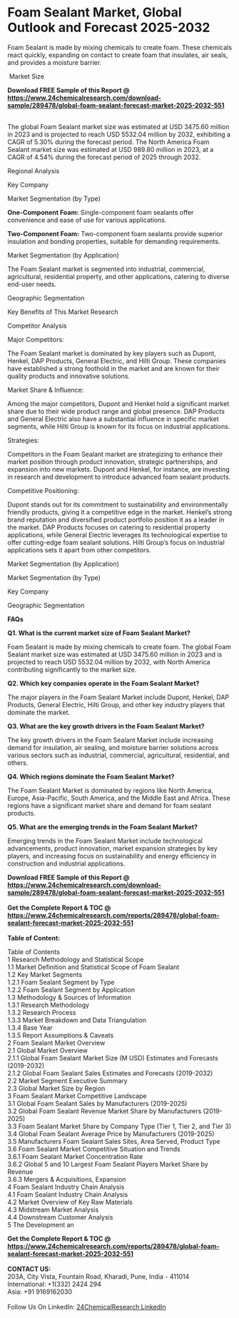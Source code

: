 <h1>Foam Sealant Market, Global Outlook and Forecast 2025-2032</h1><p>Foam Sealant is made by mixing chemicals to create foam. These chemicals react quickly, expanding on contact to create foam that insulates, air seals, and provides a moisture barrier.</p><p>
 Market Size</p><p>
</p><div><b>Download FREE Sample of this Report @ 
            <a href="https://www.24chemicalresearch.com/download-sample/289478/global-foam-sealant-forecast-market-2025-2032-551">
            https://www.24chemicalresearch.com/download-sample/289478/global-foam-sealant-forecast-market-2025-2032-551</a></b></div><br><p>The global Foam Sealant market size was estimated at USD 3475.60 million in 2023 and is projected to reach USD 5532.04 million by 2032, exhibiting a CAGR of 5.30% during the forecast period. The North America Foam Sealant market size was estimated at USD 989.80 million in 2023, at a CAGR of 4.54% during the forecast period of 2025 through 2032.</p><p>
</p><p>Regional Analysis</p><p>
</p><p>
Key Company</p><p>
</p><p>
Market Segmentation (by Type)</p><p>
</p><p><strong>One-Component Foam:</strong> Single-component foam sealants offer convenience and ease of use for various applications.</p><p>
</p><p><strong>Two-Component Foam:</strong> Two-component foam sealants provide superior insulation and bonding properties, suitable for demanding requirements.</p><p>
Market Segmentation (by Application)</p><p>
</p><p>The Foam Sealant market is segmented into industrial, commercial, agricultural, residential property, and other applications, catering to diverse end-user needs.</p><p>
Geographic Segmentation</p><p>
</p><p>
Key Benefits of This Market Research</p><p>
</p><p>
Competitor Analysis</p><p>
Major Competitors:</p><p>
</p><p>The Foam Sealant market is dominated by key players such as Dupont, Henkel, DAP Products, General Electric, and Hilti Group. These companies have established a strong foothold in the market and are known for their quality products and innovative solutions.</p><p>
Market Share &amp; Influence:</p><p>
</p><p>Among the major competitors, Dupont and Henkel hold a significant market share due to their wide product range and global presence. DAP Products and General Electric also have a substantial influence in specific market segments, while Hilti Group is known for its focus on industrial applications.</p><p>
Strategies:</p><p>
</p><p>Competitors in the Foam Sealant market are strategizing to enhance their market position through product innovation, strategic partnerships, and expansion into new markets. Dupont and Henkel, for instance, are investing in research and development to introduce advanced foam sealant products.</p><p>
Competitive Positioning:</p><p>
</p><p>Dupont stands out for its commitment to sustainability and environmentally friendly products, giving it a competitive edge in the market. Henkel’s strong brand reputation and diversified product portfolio position it as a leader in the market. DAP Products focuses on catering to residential property applications, while General Electric leverages its technological expertise to offer cutting-edge foam sealant solutions. Hilti Group’s focus on industrial applications sets it apart from other competitors.</p><p>
Market Segmentation (by Application)</p><p>
</p><p>
Market Segmentation (by Type)</p><p>
</p><p>
Key Company</p><p>
</p><p>
Geographic Segmentation</p><p>
</p><p>
<strong>FAQs</strong></p><p>
<strong>Q1. What is the current market size of Foam Sealant Market?</strong></p><p>
</p><p>Foam Sealant is made by mixing chemicals to create foam. The global Foam Sealant market size was estimated at USD 3475.60 million in 2023 and is projected to reach USD 5532.04 million by 2032, with North America contributing significantly to the market size.</p><p>
<strong>Q2. Which key companies operate in the Foam Sealant Market?</strong></p><p>
</p><p>The major players in the Foam Sealant Market include Dupont, Henkel, DAP Products, General Electric, Hilti Group, and other key industry players that dominate the market.</p><p>
<strong>Q3. What are the key growth drivers in the Foam Sealant Market?</strong></p><p>
</p><p>The key growth drivers in the Foam Sealant Market include increasing demand for insulation, air sealing, and moisture barrier solutions across various sectors such as industrial, commercial, agricultural, residential, and others.</p><p>
<strong>Q4. Which regions dominate the Foam Sealant Market?</strong></p><p>
</p><p>The Foam Sealant Market is dominated by regions like North America, Europe, Asia-Pacific, South America, and the Middle East and Africa. These regions have a significant market share and demand for foam sealant products.</p><p>
<strong>Q5. What are the emerging trends in the Foam Sealant Market?</strong></p><p>
</p><p>Emerging trends in the Foam Sealant Market include technological advancements, product innovation, market expansion strategies by key players, and increasing focus on sustainability and energy efficiency in construction and industrial applications.</p><div><b>Download FREE Sample of this Report @ 
            <a href="https://www.24chemicalresearch.com/download-sample/289478/global-foam-sealant-forecast-market-2025-2032-551">
            https://www.24chemicalresearch.com/download-sample/289478/global-foam-sealant-forecast-market-2025-2032-551</a></b></div><br><div><b>Get the Complete Report & TOC @ 
            <a href="https://www.24chemicalresearch.com/reports/289478/global-foam-sealant-forecast-market-2025-2032-551">
            https://www.24chemicalresearch.com/reports/289478/global-foam-sealant-forecast-market-2025-2032-551</a></b></div><br>
            <b>Table of Content:</b><p>Table of Contents<br />
1 Research Methodology and Statistical Scope<br />
1.1 Market Definition and Statistical Scope of Foam Sealant<br />
1.2 Key Market Segments<br />
1.2.1 Foam Sealant Segment by Type<br />
1.2.2 Foam Sealant Segment by Application<br />
1.3 Methodology & Sources of Information<br />
1.3.1 Research Methodology<br />
1.3.2 Research Process<br />
1.3.3 Market Breakdown and Data Triangulation<br />
1.3.4 Base Year<br />
1.3.5 Report Assumptions & Caveats<br />
2 Foam Sealant Market Overview<br />
2.1 Global Market Overview<br />
2.1.1 Global Foam Sealant Market Size (M USD) Estimates and Forecasts (2019-2032)<br />
2.1.2 Global Foam Sealant Sales Estimates and Forecasts (2019-2032)<br />
2.2 Market Segment Executive Summary<br />
2.3 Global Market Size by Region<br />
3 Foam Sealant Market Competitive Landscape<br />
3.1 Global Foam Sealant Sales by Manufacturers (2019-2025)<br />
3.2 Global Foam Sealant Revenue Market Share by Manufacturers (2019-2025)<br />
3.3 Foam Sealant Market Share by Company Type (Tier 1, Tier 2, and Tier 3)<br />
3.4 Global Foam Sealant Average Price by Manufacturers (2019-2025)<br />
3.5 Manufacturers Foam Sealant Sales Sites, Area Served, Product Type<br />
3.6 Foam Sealant Market Competitive Situation and Trends<br />
3.6.1 Foam Sealant Market Concentration Rate<br />
3.6.2 Global 5 and 10 Largest Foam Sealant Players Market Share by Revenue<br />
3.6.3 Mergers & Acquisitions, Expansion<br />
4 Foam Sealant Industry Chain Analysis<br />
4.1 Foam Sealant Industry Chain Analysis<br />
4.2 Market Overview of Key Raw Materials<br />
4.3 Midstream Market Analysis<br />
4.4 Downstream Customer Analysis<br />
5 The Development an</p><div><b>Get the Complete Report & TOC @ 
            <a href="https://www.24chemicalresearch.com/reports/289478/global-foam-sealant-forecast-market-2025-2032-551">
            https://www.24chemicalresearch.com/reports/289478/global-foam-sealant-forecast-market-2025-2032-551</a></b></div><br><b>CONTACT US:</b><br>
            203A, City Vista, Fountain Road, Kharadi, Pune, India - 411014<br>
            International: +1(332) 2424 294<br>
            Asia: +91 9169162030 <br><br>
            Follow Us On LinkedIn: <a href="https://www.linkedin.com/company/24chemicalresearch/">24ChemicalResearch LinkedIn</a>